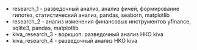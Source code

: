 * research_1 - разведочный анализ, анализ фичей, формирование гипотез, статистический анализ, pandas, seaborn, matplotlib
* research_2 - анализ изменения финансовых инструментов yfinance, sqlite3, pandas, matplotlib
* kiva_research_3 - воркшоп: разведочный анализ НКО kiva
* kiva_research_4 - разведочный анализ НКО kiva
